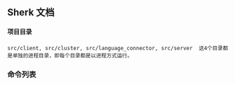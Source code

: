 ## Sherk 文档


#### 项目目录

```
src/client, src/cluster, src/language_connector, src/server  这4个目录都是单独的进程目录，即每个目录都是以进程方式运行。
```

### 命令列表
